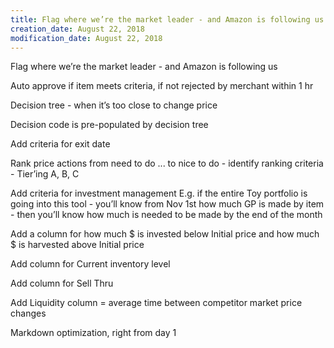 ```yaml
---
title: Flag where we’re the market leader - and Amazon is following us
creation_date: August 22, 2018
modification_date: August 22, 2018
---
```



Flag where we’re the market leader - and Amazon is following us 

Auto approve if item meets criteria, if not rejected by merchant within 1 hr

Decision tree - when it’s too close to change price 

Decision code is pre-populated by decision tree

Add criteria for exit date

Rank price actions from need to do ... to nice to do - identify ranking criteria - Tier’ing A, B, C

Add criteria for investment management
E.g. if the entire Toy portfolio is going into this tool - you’ll know from Nov 1st how much GP is made by item - then you’ll know how much is needed to be made by the end of the month 

Add a column for how much $ is invested below Initial price and how much $ is harvested above Initial price

Add column for Current inventory level

Add column for Sell Thru

Add Liquidity column = average time between competitor market price changes 

Markdown optimization, right from day 1  
